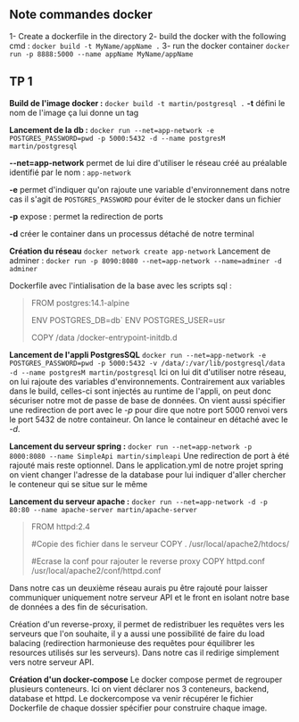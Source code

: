 
## Note commandes docker
1- Create a dockerfile in the directory
2- build the docker with the following cmd : `docker build -t MyName/appName .`
3- run the docker container `docker run -p 8888:5000 --name appName MyName/appName`


## TP 1
**Build de l'image docker :**
 `docker build -t martin/postgresql .`
**-t** défini le nom de l'image ça lui donne un tag
 
**Lancement de la db :**
 `docker run --net=app-network -e POSTGRES_PASSWORD=pwd -p 5000:5432 -d --name postgresM martin/postgresql`

**--net=app-network** permet de lui dire d'utiliser le réseau créé au préalable identifié par le nom : `app-network`

**-e** permet d'indiquer qu'on rajoute une variable d'environnement dans notre cas il s'agit de `POSTGRES_PASSWORD` pour éviter de le stocker dans un fichier

**-p** expose : permet la redirection de ports

**-d** créer le container dans un processus détaché de notre terminal 


 **Création du réseau**
 `docker network create app-network`
 Lancement de adminer : `docker run -p 8090:8080 --net=app-network --name=adminer -d adminer`
 
Dockerfile avec l'intialisation de la base avec les scripts sql :

> FROM postgres:14.1-alpine
> 
> ENV POSTGRES_DB=db` ENV POSTGRES_USER=usr
> 
> COPY /data /docker-entrypoint-initdb.d

**Lancement de l'appli PostgresSQL**
`docker run --net=app-network -e POSTGRES_PASSWORD=pwd -p 5000:5432 -v /data/:/var/lib/postgresql/data -d --name postgresM martin/postgresql`
Ici on lui dit d'utiliser notre réseau, on lui rajoute des variables d'environnements. Contrairement aux variables dans le build, celles-ci sont injectés au runtime de l'appli, on peut donc sécuriser notre mot de passe de base de données.
On vient aussi spécifier une redirection de port avec le *-p* pour dire que notre port 5000 renvoi vers le port 5432 de notre containeur. On lance le containeur en détaché avec le *-d*.

**Lancement du serveur spring :**
`docker run --net=app-network -p 8000:8080 --name SimpleApi martin/simpleapi`
Une redirection de port à été rajouté mais reste optionnel.
Dans le application.yml de notre projet spring on vient changer l'adresse de la database pour lui indiquer d'aller chercher le conteneur qui se situe sur le même 

**Lancement du serveur apache :**
`docker run --net=app-network -d -p 80:80 --name apache-server martin/apache-server`

>FROM  httpd:2.4
>
>#Copie des fichier dans le serveur
>COPY  .  /usr/local/apache2/htdocs/
>
>#Ecrase la conf pour rajouter le reverse proxy
>COPY  httpd.conf  /usr/local/apache2/conf/httpd.conf

Dans notre cas un deuxième réseau aurais pu être rajouté pour laisser communiquer uniquement notre serveur API et le front en isolant notre base de données a des fin de sécurisation.

Création d'un reverse-proxy, il permet de redistribuer les requêtes vers les serveurs que l'on souhaite, il y a aussi une possibilité de faire du load balacing (redirection harmonieuse des requêtes pour équilibrer les resources utilisés sur les serveurs). 
Dans notre cas il redirige simplement vers notre serveur API.

**Création d'un docker-compose**
Le docker compose permet de regrouper plusieurs conteneurs. Ici on vient déclarer nos 3 conteneurs, backend, database et httpd. Le dockercompose va venir récupérer le fichier Dockerfile de chaque dossier spécifier pour construire chaque image.
